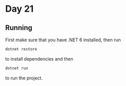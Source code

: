 # Day 21

## Running

First make sure that you have .NET 6 installed, then run

```bash
dotnet restore
```

to install dependencies and then

```bash
dotnet run
```

to run the project.

